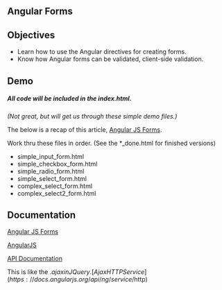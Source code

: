## Angular Forms



## Objectives

* Learn how to use the Angular directives for creating forms.
* Know how Angular forms can be validated, client-side validation.


## Demo

##### All code will be included in the index.html.
_(Not great, but will get us through these simple demo files.)_

The below is a recap of this article, [Angular JS Forms](http://tutorials.jenkov.com/angularjs/forms.html).

Work thru these files in order. (See the *_done.html for finished versions)

* simple_input_form.html  
* simple_checkbox_form.html  
* simple_radio_form.html
* simple_select_form.html
* complex_select_form.html  
* complex_select2_form.html


## Documentation

[Angular JS Forms](http://tutorials.jenkov.com/angularjs/forms.html)

[AngularJS](https://angularjs.org/)

[API Documentation](https://docs.angularjs.org/api)

This is like the $.ajax in JQuery.  
[Ajax HTTP Service](https://docs.angularjs.org/api/ng/service/$http) 